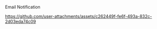 Email Notification

https://github.com/user-attachments/assets/c262449f-fe6f-493a-832c-2d03eda74c09

